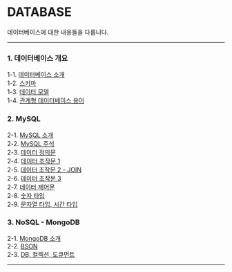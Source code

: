 # DATABASE
데이터베이스에 대한 내용들을 다룹니다. <br/>

---
### 1. 데이터베이스 개요
1-1. [데이터베이스 소개](https://bamtory29.tistory.com/entry/%EB%8D%B0%EC%9D%B4%ED%84%B0%EB%B2%A0%EC%9D%B4%EC%8A%A4-DB?category=1027890) <br/>
1-2. [스키마](https://bamtory29.tistory.com/entry/%EC%8A%A4%ED%82%A4%EB%A7%88-Schema?category=1027890) <br/>
1-3. [데이터 모델](https://bamtory29.tistory.com/entry/%EB%8D%B0%EC%9D%B4%ED%84%B0-%EB%AA%A8%EB%8D%B8?category=1027890) <br/>
1-4. [관계형 데이터베이스 용어](https://bamtory29.tistory.com/entry/%EA%B4%80%EA%B3%84%ED%98%95-%EB%8D%B0%EC%9D%B4%ED%84%B0%EB%B2%A0%EC%9D%B4%EC%8A%A4-%EC%9A%A9%EC%96%B4-%EC%A0%95%EB%A6%AC) <br/>

### 2. MySQL
2-1. [MySQL 소개](https://bamtory29.tistory.com/entry/MySQL-MySQL) <br/>
2-2. [MySQL 주석](https://bamtory29.tistory.com/entry/MySQL-%EC%A3%BC%EC%84%9D) <br/>
2-3. [데이터 정의문](https://bamtory29.tistory.com/entry/MySQL-%EB%8D%B0%EC%9D%B4%ED%84%B0-%EC%A0%5%EC%9D%98%EB%AC%B8-DDL) <br/>
2-4. [데이터 조작문 1](https://bamtory29.tistory.com/entry/MySQL-%EB%8D%B0%EC%9D%B4%ED%84%B0-%EC%A1%B0%EC%9E%91%EB%AC%B8-DML) <br/>
2-5. [데이터 조작문 2 - JOIN](https://bamtory29.tistory.com/entry/MySQL-%EB%8D%B0%EC%9D%B4%ED%84%B0-%EC%A1%B0%EC%9E%91%EB%AC%B8-DML-JOIN) <br/>
2-6. [데이터 조작문 3](https://bamtory29.tistory.com/entry/MySQL-%EB%8D%B0%EC%9D%B4%ED%84%B0-%EC%A1%B0%EC%9E%91%EB%AC%B8-DML-UNION-SUB-QUERY) <br/>
2-7. [데이터 제어문](https://bamtory29.tistory.com/entry/MySQL-%EB%8D%B0%EC%9D%B4%ED%84%B0-%EC%A0%9C%EC%96%B4%EB%AC%B8-DCL) <br/>
2-8. [숫자 타입](https://bamtory29.tistory.com/entry/MySQL-%EC%88%AB%EC%9E%90-%ED%83%80%EC%9E%85) <br/>
2-9. [문자열 타입, 시간 타입](https://bamtory29.tistory.com/entry/MySQL-%EB%AC%B8%EC%9E%90%EC%97%B4-%ED%83%80%EC%9E%85) <br/>

### 3. NoSQL - MongoDB
2-1. [MongoDB 소개](https://bamtory29.tistory.com/entry/MongoDB-%EB%AA%BD%EA%B3%A0DB) <br/>
2-2. [BSON](https://bamtory29.tistory.com/entry/MongoDB-BSON?category=1027890) <br/>
2-3. [DB, 컬렉션, 도큐먼트](https://bamtory29.tistory.com/entry/Mongo-DB-%EB%8D%B0%EC%9D%B4%ED%84%B0%EB%B2%A0%EC%9D%B4%EC%8A%A4-%EC%BB%AC%EB%A0%89%EC%85%98?category=1027890) <br/>

---
